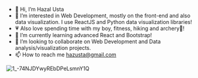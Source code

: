 - 👋 Hi, I’m Hazal Usta
- 👀 I’m interested in Web Development, mostly on the front-end and also data visualization. I use ReactJS and Python data visualization libraries!
- 💗 Also love spending time with my boy, fitness, hiking and archery🏹!
- 🌱 I’m currently learning advanced React and Bootstrap!
- 💞️ I’m looking to collaborate on Web Development and Data analysis/visualization projects.
- 📫 How to reach me hazusta@gmail.com

<!---
hazal-usta/hazal-usta is a ✨ special ✨ repository because its `README.md` (this file) appears on your GitHub profile.
You can click the Preview link to take a look at your changes.
--->

![1_-74NJDYwyREbDPeLsmnY1Q](https://user-images.githubusercontent.com/68828848/143145740-ae3500ca-5928-4822-99f7-7ef306f3859d.jpeg)
